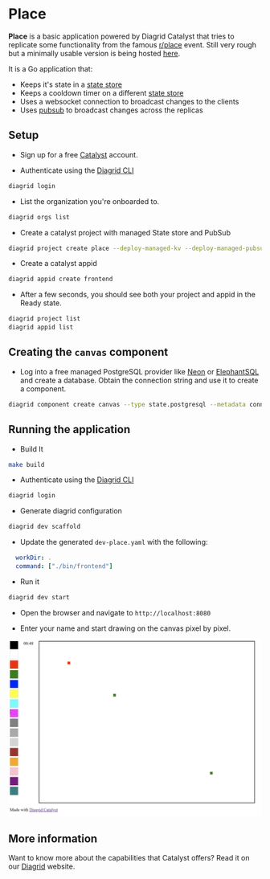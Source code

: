 # Place

**Place** is a basic application powered by Diagrid Catalyst that tries to replicate some functionality from the famous [r/place](https://reddit.com/r/place) event.
Still very rough but a minimally usable version is being hosted [here](https://place.88288338.xyz/).

It is a Go application that:
* Keeps it's state in a [state store](https://docs.dapr.io/developing-applications/building-blocks/state-management/state-management-overview/)
* Keeps a cooldown timer on a different [state store](https://docs.dapr.io/developing-applications/building-blocks/state-management/state-management-overview/)
* Uses a websocket connection to broadcast changes to the clients
* Uses [pubsub](https://docs.dapr.io/developing-applications/building-blocks/pubsub/pubsub-overview/) to broadcast changes across the replicas

## Setup

* Sign up for a free [Catalyst](https://catalyst.diagrid.io) account.

* Authenticate using the [Diagrid CLI](https://docs.diagrid.io/catalyst/references/cli-reference/intro)
```bash
diagrid login 
```

* List the organization you're onboarded to.
```bash
diagrid orgs list
```

* Create a catalyst project with managed State store and PubSub
```bash
diagrid project create place --deploy-managed-kv --deploy-managed-pubsub
```

* Create a catalyst appid
```bash
diagrid appid create frontend
```

* After a few seconds, you should see both your project and appid in the Ready state.
```bash
diagrid project list
diagrid appid list
```

## Creating the `canvas` component

* Log into a free managed PostgreSQL provider like [Neon](https://neon.tech/) or [ElephantSQL](https://www.elephantsql.com/) and create a database.
  Obtain the connection string and use it to create a component.

```bash
diagrid component create canvas --type state.postgresql --metadata connectionString=<connection string>
```

## Running the application

* Build It
```bash
make build
```

* Authenticate using the [Diagrid CLI](https://github.com/diagridio/cli)
```bash
diagrid login 
```

* Generate diagrid configuration 
```bash
diagrid dev scaffold
```

* Update the generated `dev-place.yaml` with the following:

```yaml
  workDir: .
  command: ["./bin/frontend"]
```

* Run it
```bash
diagrid dev start
```

* Open the browser and navigate to `http://localhost:8080`

* Enter your name and start drawing on the canvas pixel by pixel.

![Place web frontend](place.png)

## More information

Want to know more about the capabilities that Catalyst offers? Read it on our [Diagrid](https://diagrid.io/catalyst) website.